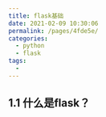```yaml
---
title: flask基础
date: 2021-02-09 10:30:06
permalink: /pages/4fde5e/
categories:
  - python
  - flask
tags:
  - 
---
```

## 1.1 什么是flask？
